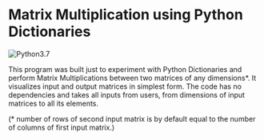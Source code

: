 # Matrix Multiplication using Python Dictionaries

<img src="https://img.shields.io/badge/Python-v3.7-orange" alt="Python3.7">

This program was built just to experiment with Python Dictionaries and perform Matrix Multiplications between two matrices of any dimensions*. 
It visualizes input and output matrices in simplest form. The code has no dependencies and takes all inputs from users, from dimensions of input matrices to all its elements.


(\* number of rows of second input matrix is by default equal to the number of columns of first input matrix.)
